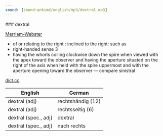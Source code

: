 ```yaml
---
sound: [sound:ankimd/english/mp3/dextral.mp3]
---
```


\### dextral

[Merriam-Webster](https://www.merriam-webster.com/dictionary/dextral)

- of or relating to the right : inclined to the right: such as
- right-handed sense 3
- having the whorls coiling clockwise down the spire when viewed with the apex toward the observer and having the aperture situated on the right of the axis when held with the spire uppermost and with the aperture opening toward the observer — compare sinistral

[dict.cc](https://www.dict.cc/dextral)

| English        | German       |
| -------------- | ------------ |
| dextral (adj) | rechtshändig (12) |
| dextral (adj) | rechtsseitig (6) |
| dextral (spec., adj) | dextral |
| dextral (spec., adj) | nach rechts |
